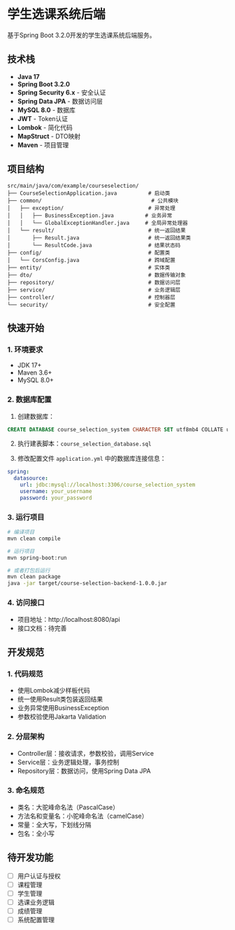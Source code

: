 # 学生选课系统后端

基于Spring Boot 3.2.0开发的学生选课系统后端服务。

## 技术栈

- **Java 17**
- **Spring Boot 3.2.0**
- **Spring Security 6.x** - 安全认证
- **Spring Data JPA** - 数据访问层
- **MySQL 8.0** - 数据库
- **JWT** - Token认证
- **Lombok** - 简化代码
- **MapStruct** - DTO映射
- **Maven** - 项目管理

## 项目结构

```
src/main/java/com/example/courseselection/
├── CourseSelectionApplication.java          # 启动类
├── common/                                   # 公共模块
│   ├── exception/                           # 异常处理
│   │   ├── BusinessException.java          # 业务异常
│   │   └── GlobalExceptionHandler.java     # 全局异常处理器
│   └── result/                              # 统一返回结果
│       ├── Result.java                      # 统一返回结果类
│       └── ResultCode.java                  # 结果状态码
├── config/                                  # 配置类
│   └── CorsConfig.java                      # 跨域配置
├── entity/                                  # 实体类
├── dto/                                     # 数据传输对象
├── repository/                              # 数据访问层
├── service/                                 # 业务逻辑层
├── controller/                              # 控制器层
└── security/                                # 安全配置
```

## 快速开始

### 1. 环境要求

- JDK 17+
- Maven 3.6+
- MySQL 8.0+

### 2. 数据库配置

1. 创建数据库：
```sql
CREATE DATABASE course_selection_system CHARACTER SET utf8mb4 COLLATE utf8mb4_unicode_ci;
```

2. 执行建表脚本：`course_selection_database.sql`

3. 修改配置文件 `application.yml` 中的数据库连接信息：
```yaml
spring:
  datasource:
    url: jdbc:mysql://localhost:3306/course_selection_system
    username: your_username
    password: your_password
```

### 3. 运行项目

```bash
# 编译项目
mvn clean compile

# 运行项目
mvn spring-boot:run

# 或者打包后运行
mvn clean package
java -jar target/course-selection-backend-1.0.0.jar
```

### 4. 访问接口

- 项目地址：http://localhost:8080/api
- 接口文档：待完善

## 开发规范

### 1. 代码规范
- 使用Lombok减少样板代码
- 统一使用Result类包装返回结果
- 业务异常使用BusinessException
- 参数校验使用Jakarta Validation

### 2. 分层架构
- Controller层：接收请求，参数校验，调用Service
- Service层：业务逻辑处理，事务控制
- Repository层：数据访问，使用Spring Data JPA

### 3. 命名规范
- 类名：大驼峰命名法（PascalCase）
- 方法名和变量名：小驼峰命名法（camelCase）
- 常量：全大写，下划线分隔
- 包名：全小写

## 待开发功能

- [ ] 用户认证与授权
- [ ] 课程管理
- [ ] 学生管理
- [ ] 选课业务逻辑
- [ ] 成绩管理
- [ ] 系统配置管理